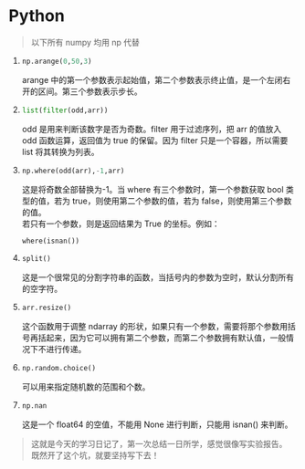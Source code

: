 # Python

> 以下所有 numpy 均用 np 代替

1. 
   ```python
   np.arange(0,50,3)
   ```

   arange 中的第一个参数表示起始值，第二个参数表示终止值，是一个左闭右开的区间。第三个参数表示步长。

2. 
   ```python
   list(filter(odd,arr))
   ```

   odd 是用来判断该数字是否为奇数。filter 用于过滤序列，把 arr 的值放入 odd 函数运算，返回值为 true 的保留。因为 filter 只是一个容器，所以需要 list 将其转换为列表。

3. ```python
   np.where(odd(arr),-1,arr)
   ```

   这是将奇数全部替换为-1。当 where 有三个参数时，第一个参数获取 bool 类型的值，若为 true，则使用第二个参数的值，若为 false，则使用第三个参数的值。  
   若只有一个参数，则是返回结果为 True 的坐标。例如：

   ```python
   where(isnan())
   ```

   

4. ```python
   split()
   ```

   这是一个很常见的分割字符串的函数，当括号内的参数为空时，默认分割所有的空字符。

5. ```python
   arr.resize()
   ```

   这个函数用于调整 ndarray 的形状，如果只有一个参数，需要将那个参数用括号再括起来，因为它可以拥有第二个参数，而第二个参数拥有默认值，一般情况下不进行传递。

6. ```python
   np.random.choice()
   ```

   可以用来指定随机数的范围和个数。

7. ```python
   np.nan
   ```

   这是一个 float64 的空值，不能用 None 进行判断，只能用 isnan() 来判断。

> 这就是今天的学习日记了，第一次总结一日所学，感觉很像写实验报告。  
> 既然开了这个坑，就要坚持写下去！
